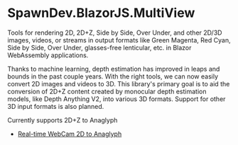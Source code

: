 ﻿# SpawnDev.BlazorJS.MultiView
Tools for rendering 2D, 2D+Z, Side by Side, Over Under, and other 2D/3D images, videos, or streams in output formats like Green Magenta, Red Cyan, Side by Side, Over Under, glasses-free lenticular, etc. in Blazor WebAssembly applications. 

Thanks to machine learning, depth estimation has improved in leaps and bounds in the past couple years. 
With the right tools, we can now easily convert 2D images and videos to 3D. 
This library's primary goal is to aid the conversion of 2D+Z content created by monocular depth estimation models, like Depth Anything V2, into various 3D formats. Support for other 3D input formats is also planned.

Currently supports 2D+Z to Anaglyph

- [Real-time WebCam 2D to Anaglyph](https://lostbeard.github.io/SpawnDev.BlazorJS.MultiView/RealTimeAnaglyph)


